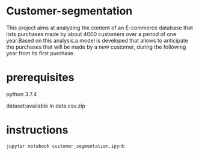 # Customer-segmentation
This project aims at analyzing the content of an E-commerce database that lists purchases made by about 4000 customers over a period of one year.Based on this analysis,a model is developed that allows to anticipate the purchases that will be made by a new customer, during the following year from its first purchase.
# prerequisites
python 3.7.4

dataset:available in data.csv.zip
# instructions
```bash
jupyter notebook customer_segmentation.ipynb
```
